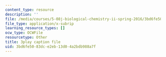```yaml
---
content_type: resource
description: ''
file: /media/courses/5-08j-biological-chemistry-ii-spring-2016/3bd6fe5083dce2eb13d04a2bdb988a7f_UYGXwem3vN0.srt
file_type: application/x-subrip
learning_resource_types: []
ocw_type: OCWFile
resourcetype: Other
title: 3play caption file
uid: 3bd6fe50-83dc-e2eb-13d0-4a2bdb988a7f
---
```

